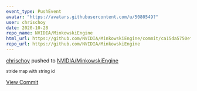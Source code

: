 ```yaml
---
event_type: PushEvent
avatar: "https://avatars.githubusercontent.com/u/5080549?"
user: chrischoy
date: 2020-10-28
repo_name: NVIDIA/MinkowskiEngine
html_url: https://github.com/NVIDIA/MinkowskiEngine/commit/ca15da5750ef8ba1e0fd2ebf7aaa9cb5e7bd5c92
repo_url: https://github.com/NVIDIA/MinkowskiEngine
---
```


<a href='https://github.com/chrischoy' target='_blank'>chrischoy</a> pushed to <a href='https://github.com/NVIDIA/MinkowskiEngine' target='_blank'>NVIDIA/MinkowskiEngine</a>

<small>stride map with string id</small>

<a href='https://github.com/NVIDIA/MinkowskiEngine/commit/ca15da5750ef8ba1e0fd2ebf7aaa9cb5e7bd5c92' target='_blank'>View Commit</a>